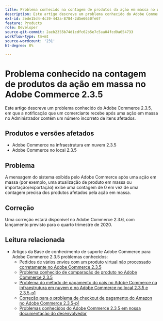 ```yaml
---
title: Problema conhecido na contagem de produtos da ação em massa no Adobe Commerce 2.3.5
description: Este artigo descreve um problema conhecido do Adobe Commerce 2.3.5, em que a notificação que um comerciante recebe após uma ação em massa no Administrador contém um número incorreto de itens afetados.
exl-id: 3ede15d4-4c39-442a-8784-2d5e6650fe67
feature: Products
role: Developer
source-git-commit: 2aeb2355b74d1cdfc62b5e7c5aa04fcd0a654733
workflow-type: tm+mt
source-wordcount: '231'
ht-degree: 0%

---
```


# Problema conhecido na contagem de produtos da ação em massa no Adobe Commerce 2.3.5

Este artigo descreve um problema conhecido do Adobe Commerce 2.3.5, em que a notificação que um comerciante recebe após uma ação em massa no Administrador contém um número incorreto de itens afetados.

## Produtos e versões afetados

* Adobe Commerce na infraestrutura em nuvem 2.3.5
* Adobe Commerce no local 2.3.5

## Problema

A mensagem do sistema exibida pelo Adobe Commerce após uma ação em massa (por exemplo, uma atualização de produto em massa ou importação/exportação) exibe uma contagem de 0 em vez de uma contagem precisa dos produtos afetados pela ação em massa.

## Correção

Uma correção estará disponível no Adobe Commerce 2.3.6, com lançamento previsto para o quarto trimestre de 2020.

## Leitura relacionada

* Artigos da Base de conhecimento de suporte Adobe Commerce para Adobe Commerce 2.3.5 problemas conhecidos:
   * [Pedidos de vários envios com um produto virtual não processado corretamente no Adobe Commerce 2.3.5](/help/troubleshooting/miscellaneous/magento-2-3-5-known-issue-virtual-product-multi-ship-orders.md)
   * [Problema conhecido de comparação de produto no Adobe Commerce 2.3.5](/help/troubleshooting/storefront/product-comparison-known-issue-in-magento-2-3-5.md)
   * [Problema do método de pagamento do país no Adobe Commerce na infraestrutura em nuvem e no Adobe Commerce no local 2.3.5 e 2.3.5-p1](/help/troubleshooting/known-issues-patches-attached/magento-2-3-5-2-3-5-p1-patch-country-payment-issue.md)
   * [Correção para o problema de checkout de pagamento do Amazon no Adobe Commerce 2.3.5-p1](/help/troubleshooting/payments/patch-for-amazon-pay-checkout-issue-in-magento-2-3-5-p1.md)
   * [Problemas conhecidos do Adobe Commerce 2.3.5 em nossa documentação do desenvolvedor](https://commerce-docs.github.io/devdocs-archive/2.3/guides/v2.3/release-notes/release-notes-2-3-5-commerce.html#known-issues)
